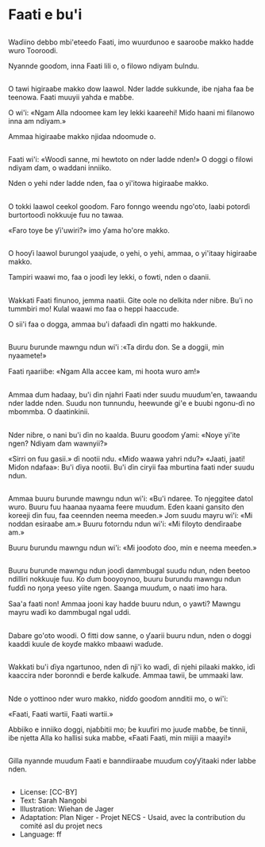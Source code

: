 # Faati e bu'i

##
Waɗiino debbo mbi'eteeɗo Faati, imo wuurdunoo e saarooɓe makko hadde wuro Tooroodi.

Nyannde gooɗom, inna Faati lili o, o filowo ndiyam ɓulndu.

##
O tawi higiraaɓe makko dow laawol. Nder ladde sukkunde, iɓe njaha faa ɓe teenowa. Faati muuyii yahda e maɓɓe.

O wi'i: «Ngam Alla ndoomee kam ley lekki kaareehi! Miɗo haani mi filanowo inna am ndiyam.»

Ammaa higiraaɓe makko njiɗaa ndoomude o.

##
Faati wi'i: «Wooɗi sanne, mi hewtoto on nder ladde nden!» O doggi o filowi ndiyam ɗam, o waddani inniiko.

Nden o yehi nder ladde nden, faa o yi'itowa higiraaɓe makko.

##
O tokki laawol ceekol gooɗom. Faro fonngo weendu ngo'oto, laabi potorɗi burtortooɗi nokkuuje fuu no tawaa.

«Faro toye ɓe ƴi'uwiri?» imo ƴama ho'ore makko.

##
O hooƴi laawol ɓurungol yaajude, o yehi, o yehi, ammaa, o yi'itaay higiraaɓe makko.

Tampiri waawi mo, faa o jooɗi ley lekki, o fowti, nden o ɗaanii.

##
Wakkati Faati finunoo, jemma naatii. Gite oole no ɗelkita nder niɓre. Bu'i no tummbiri mo! Kulal waawi mo faa o heppi haaccude.

O sii'i faa o dogga, ammaa bu'i dafaaɗi ɗin ngatti mo hakkunde.

##
Buuru ɓurunde mawngu ndun wi'i :«Ta dirdu ɗon. Se a doggii, min nyaamete!»

Faati ᶇaariiɓe: «Ngam Alla accee kam, mi hoota wuro am!»

##
Ammaa ɗum haɗaay, bu'i ɗin njahri Faati nder suudu muuɗum'en, tawaandu nder ladde nden. Suudu non tunnundu, heewunde gi'e e buubi ngonu-ɗi no mbommba. O ɗaatinkinii.

##
Nder niɓre, o nani bu'i ɗin no kaalda. Buuru gooɗom ƴami: «Noye yi'ite ngen? Ndiyam ɗam wawnyii?»

«Sirri on fuu gasii.» ɗi nootii ndu. «Miɗo waawa yahri ndu?» «Jaati, jaati! Miɗon ndafaa»: Bu'i ɗiya nootii. Bu'i ɗin ciryii faa mburtina faati nder suudu ndun.

##
Ammaa buuru ɓurunde mawngu ndun wi'i: «Bu'i ndaree. To njeggitee ɗatol wuro. Buuru fuu haanaa nyaama feere muuɗum. Eɗen kaani gansito ɗen koreeji ɗin fuu, faa ceennden neema meeɗen.» Jom suudu mayru wi'i: «Mi noddan esiraaɓe am.» Buuru fotorndu ndun wi'i: «Mi filoyto denɗiraaɓe am.»

Buuru ɓurundu mawngu ndun wi'i: «Mi jooɗoto ɗoo, min e neema meeɗen.»

##
Buuru ɓurunde mawngu ndun jooɗi dammbugal suudu ndun, nden ɓeetoo ndilliri nokkuuje fuu. Ko ɗum ɓooyoynoo, buuru ɓurundu mawngu ndun fuɗɗi no ᶇoᶇa yeeso yiite ngen. Saanga muuɗum, o naati imo hara.

Saa'a faati non! Ammaa jooni kay hadde buuru ndun, o yawti? Mawngu mayru waɗi ko dammbugal ngal uddi.

##
Dabare go'oto woodi. O fitti dow sanne, o ƴaarii buuru ndun, nden o doggi kaaddi kuule ɗe koyɗe makko mbaawi waɗude.

##
Wakkati bu'i ɗiya ngartunoo, nden ɗi nji'i ko waɗi, ɗi njehi pilaaki makko, iɗi kaaccira nder boronndi e ɓerɗe kalkuɗe. Ammaa tawii, ɓe ummaaki law.

##
Nde o yottinoo nder wuro makko, niɗɗo gooɗom annditii mo, o wi'i:

«Faati, Faati wartii, Faati wartii.»

Abbiiko e inniiko doggi, njaɓɓitii mo; ɓe kuufiri mo juuɗe maɓɓe, ɓe tinnii, iɓe njetta Alla ko hallisi suka maɓɓe, «Faati Faati, min miijii a maayi!»

##
Gilla nyannde muuɗum Faati e banndiiraaɓe muuɗum coƴƴitaaki nder labbe nden.

##
* License: [CC-BY]
* Text: Sarah Nangobi
* Illustration: Wiehan de Jager
* Adaptation: Plan Niger - Projet NECS - Usaid, avec la contribution du comité asl du projet necs
* Language: ff
